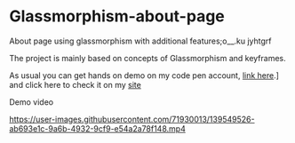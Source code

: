 # Glassmorphism-about-page
About page using glassmorphism with additional features;o__.ku jyhtgrf

The project is mainly based on concepts of Glassmorphism and keyframes.

As usual you can get hands on demo on my code pen account, [link here](https://codepen.io/bhargavkadali39/pen/BadwyGW).] and click here to check it on my [site](https://deployme.vercel.app/)

Demo video 



https://user-images.githubusercontent.com/71930013/139549526-ab693e1c-9a6b-4932-9cf9-e54a2a78f148.mp4

